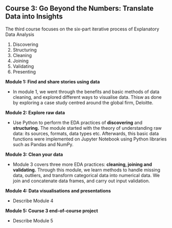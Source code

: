 ## Course 3: Go Beyond the Numbers: Translate Data into Insights

The third course focuses on the six-part iterative process of Explanatory Data Analysis
1. Discovering
2. Structuring
3. Cleaning
4. Joining
5. Validating
6. Presenting


__Module 1: Find and share stories using data__
- In module 1, we went through the benefits and basic methods of data cleaning, and explored different ways to visualise data. Thisw as done by exploring a case study centred around the global firm, Deloitte.
 

__Module 2: Explore raw data__
- Use Python to perform the EDA practices of __discovering__ and __structuring.__ The module started with the theory of understanding raw data: its sources, formats, data types etc. Afterwards, this basic data functions were implemented on Jupyter Notebook using Python libraries such as Pandas and NumPy.

__Module 3: Clean your data__
- Module 3 covers three more EDA practices: __cleaning, joining and validating.__ Through this module, we learn methods to handle missing data, outliers, and transform categorical data into numerical data. We join and concatenate data frames, and carry out input validation.

__Module 4: Data visualisations and presentations__
- Describe Module 4

__Module 5: Course 3 end-of-course project__
- Describe Module 5
